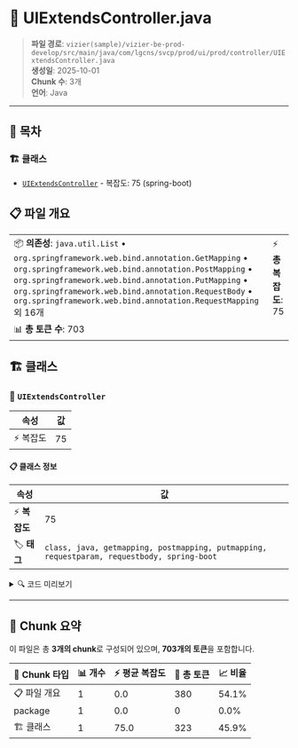 # 📄 UIExtendsController.java

> **파일 경로**: `vizier(sample)/vizier-be-prod-develop/src/main/java/com/lgcns/svcp/prod/ui/prod/controller/UIExtendsController.java`  
> **생성일**: 2025-10-01  
> **Chunk 수**: 3개  
> **언어**: Java
---

## 📑 목차

### 🏗️ 클래스
- [`UIExtendsController`](#class-uiextendscontroller) - 복잡도: 75 (spring-boot)

## 📋 파일 개요

| | |
|--|--|
| 📦 **의존성**: `java.util.List` • `org.springframework.web.bind.annotation.GetMapping` • `org.springframework.web.bind.annotation.PostMapping` • `org.springframework.web.bind.annotation.PutMapping` • `org.springframework.web.bind.annotation.RequestBody` • `org.springframework.web.bind.annotation.RequestMapping` 외 16개 | ⚡ **총 복잡도**: 75 |
| 📊 **총 토큰 수**: 703 |  |



## 🏗️ 클래스

### <a id="class-uiextendscontroller"></a>🎯 `UIExtendsController`

| 속성 | 값 |
|------|----|
| ⚡ 복잡도 | 75 |



#### 📋 클래스 정보

| 속성 | 값 |
|------|----|
| ⚡ **복잡도** | 75 || 📍 **라인 범위** | 33-33 |
| 🏷️ **태그** | `class, java, getmapping, postmapping, putmapping, requestparam, requestbody, spring-boot` || 🏗️ **프레임워크** | `spring-boot` |

<details>
<summary>🔍 코드 미리보기</summary>

```java
public class UIExtendsController {

	private final UIExtendsService uiExtendsService;

	@GetMapping(value = "/target")
	@Operation(summary = "리더/폴로어의 그룹 조회", description = "리더/폴로어의 그룹 조회")
	public TargetResDto getTarget(@RequestParam String offerUuid,
			@RequestParam(required = false) boolean onlyValidDtm,
			@RequestParam(required = false) boolean includeGroup) {
		TargetReqDto req = new TargetReqDto();
		req.setOfferUuid(offerUuid);
		req.setOnlyValidDtm(onlyValidDtm);
		req.setIncludeGroup(includeGroup);

		return uiExtendsService.getTarget(req);
	}

	@GetMapping(value = "/leader")
	@Operation(summary = "리더 조회", description = "리더 조회")
	public List<RelationViewResDto> getLeader(@RequestParam String targetUuid,
			@RequestParam(required = false) boolean onlyValidDtm,
			@RequestParam(req...
```

**Chunk 정보**
- 🆔 **ID**: `f015d60a0161`
- 📍 **라인**: 33-33
- 📊 **토큰**: 323
- 🏷️ **태그**: `class, java, getmapping, postmapping, putmapping...`

</details>

---





## 🧩 Chunk 요약

이 파일은 총 **3개의 chunk**로 구성되어 있으며, **703개의 토큰**을 포함합니다.

| 🧩 Chunk 타입 | 📊 개수 | ⚡ 평균 복잡도 | 📝 총 토큰 | 📈 비율 |
|---------------|--------|-------------|----------|--------|
| 📋 파일 개요 | 1 | 0.0 | 380 | 54.1% |
| package | 1 | 0.0 | 0 | 0.0% |
| 🏗️ 클래스 | 1 | 75.0 | 323 | 45.9% |

